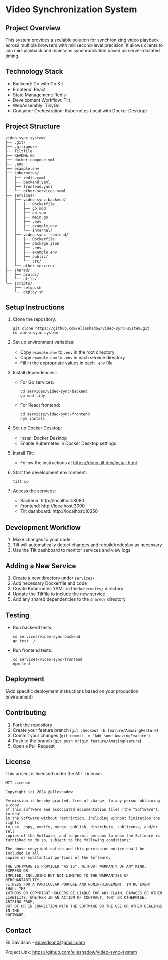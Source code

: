 # Video Synchronization System

## Project Overview

This system provides a scalable solution for synchronizing video playback across multiple browsers with millisecond-level precision. It allows clients to join mid-playback and maintains synchronization based on server-dictated timing.

## Technology Stack

- Backend: Go with Go Kit
- Frontend: React
- State Management: Redis
- Development Workflow: Tilt
- WebAssembly: TinyGo
- Container Orchestration: Kubernetes (local with Docker Desktop)

## Project Structure

```
video-sync-system/
├── .git/
├── .gitignore
├── Tiltfile
├── README.md
├── docker-compose.yml
├── .env
├── example.env
├── kubernetes/
│   ├── redis.yaml
│   ├── backend.yaml
│   ├── frontend.yaml
│   └── other-services.yaml
├── services/
│   ├── video-sync-backend/
│   │   ├── Dockerfile
│   │   ├── go.mod
│   │   ├── go.sum
│   │   ├── main.go
│   │   ├── .env
│   │   ├── example.env
│   │   └── internal/
│   ├── video-sync-frontend/
│   │   ├── Dockerfile
│   │   ├── package.json
│   │   ├── .env
│   │   ├── example.env
│   │   ├── public/
│   │   └── src/
│   └── other-service/
├── shared/
│   ├── protos/
│   └── utils/
└── scripts/
    ├── setup.sh
    └── deploy.sh
```

## Setup Instructions

1. Clone the repository:
   ```
   git clone https://github.com/elleshadow/video-sync-system.git
   cd video-sync-system
   ```

2. Set up environment variables:
   - Copy `example.env` to `.env` in the root directory
   - Copy `example.env` to `.env` in each service directory
   - Fill in the appropriate values in each `.env` file

3. Install dependencies:
   - For Go services:
     ```
     cd services/video-sync-backend
     go mod tidy
     ```
   - For React frontend:
     ```
     cd services/video-sync-frontend
     npm install
     ```

4. Set up Docker Desktop:
   - Install Docker Desktop
   - Enable Kubernetes in Docker Desktop settings

5. Install Tilt:
   - Follow the instructions at https://docs.tilt.dev/install.html

6. Start the development environment:
   ```
   tilt up
   ```

7. Access the services:
   - Backend: http://localhost:8080
   - Frontend: http://localhost:3000
   - Tilt dashboard: http://localhost:10350

## Development Workflow

1. Make changes to your code
2. Tilt will automatically detect changes and rebuild/redeploy as necessary
3. Use the Tilt dashboard to monitor services and view logs

## Adding a New Service

1. Create a new directory under `services/`
2. Add necessary Dockerfile and code
3. Create Kubernetes YAML in the `kubernetes/` directory
4. Update the Tiltfile to include the new service
5. Add any shared dependencies to the `shared/` directory

## Testing

- Run backend tests:
  ```
  cd services/video-sync-backend
  go test ./...
  ```
- Run frontend tests:
  ```
  cd services/video-sync-frontend
  npm test
  ```

## Deployment

(Add specific deployment instructions based on your production environment)

## Contributing

1. Fork the repository
2. Create your feature branch (`git checkout -b feature/AmazingFeature`)
3. Commit your changes (`git commit -m 'Add some AmazingFeature'`)
4. Push to the branch (`git push origin feature/AmazingFeature`)
5. Open a Pull Request

## License

This project is licensed under the MIT License:

```
MIT License

Copyright (c) 2024 @elleshadow

Permission is hereby granted, free of charge, to any person obtaining a copy
of this software and associated documentation files (the "Software"), to deal
in the Software without restriction, including without limitation the rights
to use, copy, modify, merge, publish, distribute, sublicense, and/or sell
copies of the Software, and to permit persons to whom the Software is
furnished to do so, subject to the following conditions:

The above copyright notice and this permission notice shall be included in all
copies or substantial portions of the Software.

THE SOFTWARE IS PROVIDED "AS IS", WITHOUT WARRANTY OF ANY KIND, EXPRESS OR
IMPLIED, INCLUDING BUT NOT LIMITED TO THE WARRANTIES OF MERCHANTABILITY,
FITNESS FOR A PARTICULAR PURPOSE AND NONINFRINGEMENT. IN NO EVENT SHALL THE
AUTHORS OR COPYRIGHT HOLDERS BE LIABLE FOR ANY CLAIM, DAMAGES OR OTHER
LIABILITY, WHETHER IN AN ACTION OF CONTRACT, TORT OR OTHERWISE, ARISING FROM,
OUT OF OR IN CONNECTION WITH THE SOFTWARE OR THE USE OR OTHER DEALINGS IN THE
SOFTWARE.
```

## Contact

Eli Davidson - edavidson0@gmail.com

Project Link: https://github.com/elleshadow/video-sync-system